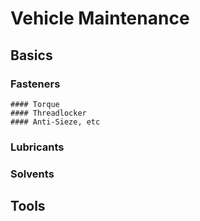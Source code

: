 # Vehicle Maintenance

## Basics

  ### Fasteners
    #### Torque
    #### Threadlocker
    #### Anti-Sieze, etc

  ### Lubricants

  ### Solvents

## Tools
